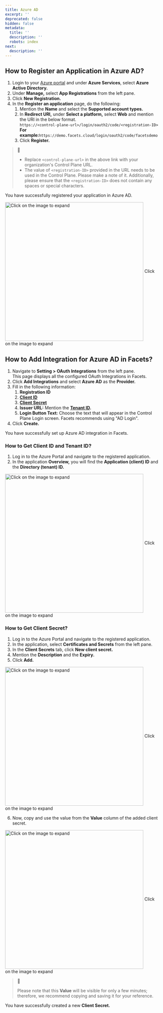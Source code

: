 ```yaml
---
title: Azure AD
excerpt: ''
deprecated: false
hidden: false
metadata:
  title: ''
  description: ''
  robots: index
next:
  description: ''
---
```

## How to Register an Application in Azure AD?

1. Login to your [Azure portal](https://portal.azure.com/) and under **Azure Services**, select **Azure Active Directory.**
2. Under **Manage,** select **App Registrations** from the left pane. 
3. Click **New Registration.**
4. In the **Register an application** page, do the following:
   1. Mention the **Name** and select the **Supported account types.**
   2. In **Redirect URI,** under **Select a platform,** select **Web** and mention the URI in the below format.\
      `https://<control-plane-url>/login/oauth2/code/<registration-ID>`\
      **For example:**`https://demo.facets.cloud/login/oauth2/code/facetsdemo`
   3. Click **Register.**

> 📘
>
> * Replace `<control-plane-url>` in the above link with your organization's Control Plane URL.
> * The value of `<registration-ID>` provided in the URL needs to be used in the Control Plane. Please make a note of it. Additionally, please ensure that the `<registration-ID>` does not contain any spaces or special characters.

You have successfully registered your application in Azure AD.

<Image alt="Click on the image to expand" align="center" width="450px" border={true} src="https://files.readme.io/a16c309-Reg_an_app_in_Azure_AD.gif">
  Click on the image to expand
</Image>

## How to Add Integration for Azure AD in Facets?

1. Navigate to **Setting > OAuth Integrations** from the left pane.\
   This page displays all the configured OAuth Integrations in Facets.
2. Click **Add Integrations** and select **Azure AD** as the **Provider.**
3. Fill in the following information:
   1. **Registration ID**
   2. **[Client ID](doc:integrating-with-azure-ad#get-client-id-and-tenant-id)**
   3. **[Client Secret](doc:integrating-with-azure-ad#get-client-secret)**
   4. **Issuer URL:** Mention the **[Tenant ID](doc:integrating-with-azure-ad#get-client-id-and-tenant-id).**
   5. **Login Button Text:** Choose the text that will appear in the Control Plane Login screen. Facets recommends using "AD Login".
4. Click **Create.**

You have successfully set up Azure AD integration in Facets.

### How to Get Client ID and Tenant ID?

1. Log in to the Azure Portal and navigate to the registered application.
2. In the application **Overview,** you will find the **Application (client) ID** and the **Directory (tenant) ID.**

<Image alt="Click on the image to expand" align="center" width="450px" border={true} src="https://files.readme.io/e39d728-image.png">
  Click on the image to expand
</Image>

### How to Get Client Secret?

1. Log in to the Azure Portal and navigate to the registered application.
2. In the application, select **Certificates and Secrets** from the left pane.
3. In the **Client Secrets** tab, click **New client secret.**
4. Mention the **Description** and the **Expiry.** 
5. Click **Add.** 

<Image alt="Click on the image to expand" align="center" width="450px" border={true} src="https://files.readme.io/6e6f7dc-image.png">
  Click on the image to expand
</Image>

6. Now, copy and use the value from the **Value** column of the added client secret.

<Image alt="Click on the image to expand" align="center" width="450px" border={true} src="https://files.readme.io/2b6ab35-image.png">
  Click on the image to expand
</Image>

> 📘
>
> Please note that this **Value** will be visible for only a few minutes; therefore, we recommend copying and saving it for your reference.

You have successfully created a new **Client Secret.**
